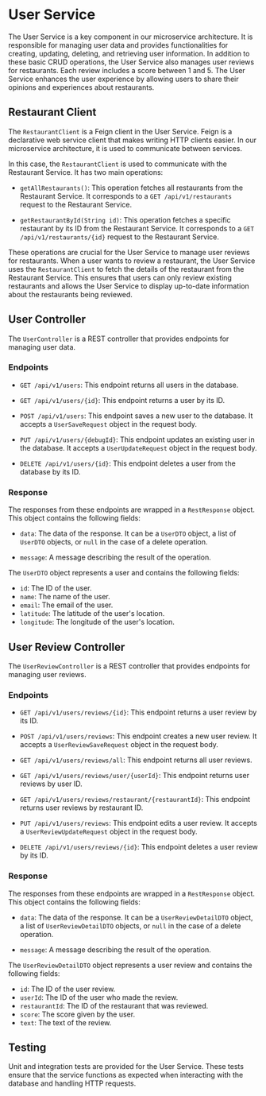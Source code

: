 # User Service

The User Service is a key component in our microservice architecture. It is responsible for managing user data and provides functionalities for creating, updating, deleting, and retrieving user information. In addition to these basic CRUD operations, the User Service also manages user reviews for restaurants. Each review includes a score between 1 and 5. The User Service enhances the user experience by allowing users to share their opinions and experiences about restaurants.

## Restaurant Client

The `RestaurantClient` is a Feign client in the User Service. Feign is a declarative web service client that makes writing HTTP clients easier. In our microservice architecture, it is used to communicate between services.

In this case, the `RestaurantClient` is used to communicate with the Restaurant Service. It has two main operations:

- `getAllRestaurants()`: This operation fetches all restaurants from the Restaurant Service. It corresponds to a `GET /api/v1/restaurants` request to the Restaurant Service.

- `getRestaurantById(String id)`: This operation fetches a specific restaurant by its ID from the Restaurant Service. It corresponds to a `GET /api/v1/restaurants/{id}` request to the Restaurant Service.

These operations are crucial for the User Service to manage user reviews for restaurants. When a user wants to review a restaurant, the User Service uses the `RestaurantClient` to fetch the details of the restaurant from the Restaurant Service. This ensures that users can only review existing restaurants and allows the User Service to display up-to-date information about the restaurants being reviewed.

## User Controller

The `UserController` is a REST controller that provides endpoints for managing user data.

### Endpoints

- `GET /api/v1/users`: This endpoint returns all users in the database.

- `GET /api/v1/users/{id}`: This endpoint returns a user by its ID.

- `POST /api/v1/users`: This endpoint saves a new user to the database. It accepts a `UserSaveRequest` object in the request body.

- `PUT /api/v1/users/{debugId}`: This endpoint updates an existing user in the database. It accepts a `UserUpdateRequest` object in the request body.

- `DELETE /api/v1/users/{id}`: This endpoint deletes a user from the database by its ID.

### Response

The responses from these endpoints are wrapped in a `RestResponse` object. This object contains the following fields:

- `data`: The data of the response. It can be a `UserDTO` object, a list of `UserDTO` objects, or `null` in the case of a delete operation.

- `message`: A message describing the result of the operation.

The `UserDTO` object represents a user and contains the following fields:

- `id`: The ID of the user.
- `name`: The name of the user.
- `email`: The email of the user.
- `latitude`: The latitude of the user's location.
- `longitude`: The longitude of the user's location.


## User Review Controller

The `UserReviewController` is a REST controller that provides endpoints for managing user reviews.

### Endpoints

- `GET /api/v1/users/reviews/{id}`: This endpoint returns a user review by its ID.

- `POST /api/v1/users/reviews`: This endpoint creates a new user review. It accepts a `UserReviewSaveRequest` object in the request body.

- `GET /api/v1/users/reviews/all`: This endpoint returns all user reviews. 

- `GET /api/v1/users/reviews/user/{userId}`: This endpoint returns user reviews by user ID.

- `GET /api/v1/users/reviews/restaurant/{restaurantId}`: This endpoint returns user reviews by restaurant ID. 

- `PUT /api/v1/users/reviews`: This endpoint edits a user review. It accepts a `UserReviewUpdateRequest` object in the request body.

- `DELETE /api/v1/users/reviews/{id}`: This endpoint deletes a user review by its ID.

### Response

The responses from these endpoints are wrapped in a `RestResponse` object. This object contains the following fields:

- `data`: The data of the response. It can be a `UserReviewDetailDTO` object, a list of `UserReviewDetailDTO` objects, or `null` in the case of a delete operation.

- `message`: A message describing the result of the operation.

The `UserReviewDetailDTO` object represents a user review and contains the following fields:

- `id`: The ID of the user review.
- `userId`: The ID of the user who made the review.
- `restaurantId`: The ID of the restaurant that was reviewed.
- `score`: The score given by the user.
- `text`: The text of the review.

## Testing

Unit and integration tests are provided for the User Service. These tests ensure that the service functions as expected when interacting with the database and handling HTTP requests.

